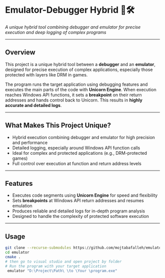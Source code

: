 # Emulator-Debugger Hybrid 🐉🛠️


*A unique hybrid tool combining debugger and emulator for precise execution and deep logging of complex programs*

---

## Overview

This project is a unique hybrid tool between a **debugger** and an **emulator**, designed for precise execution of complex applications, especially those protected with layers like DRM in games.

The program runs the target application using debugging features and executes the main parts of the code with **Unicorn Engine**. When execution reaches Windows API functions, it sets a **breakpoint** on their return addresses and hands control back to Unicorn. This results in **highly accurate and detailed logs**.

---

## What Makes This Project Unique?

- Hybrid execution combining debugger and emulator for high precision and performance  
- Detailed logging, especially around Windows API function calls  
- Ideal for complex and protected applications (e.g., DRM-protected games)  
- Full control over execution at function and return address levels  

---

## Features

- Executes code segments using **Unicorn Engine** for speed and flexibility  
- Sets **breakpoints** at Windows API return addresses and resumes emulation  
- Produces reliable and detailed logs for in-depth program analysis  
- Designed to handle the complexity of protected software execution  

---

## Usage

```bash
git clone --recurse-submodules https://github.com/mojtabafalleh/emulator.git
cd emulator
cmake .
# then go to visual studio and open project by folder
# Run the program with your target application
 emulator "D:\Project\Path\ \to \Your \program.exe"
